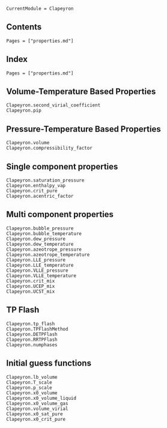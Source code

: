 ```@meta
CurrentModule = Clapeyron
```

## Contents

```@contents
Pages = ["properties.md"]
```

## Index

```@index
Pages = ["properties.md"]
```

## Volume-Temperature Based Properties

```@docs
Clapeyron.second_virial_coefficient
Clapeyron.pip
```
## Pressure-Temperature Based Properties

```@docs
Clapeyron.volume
Clapeyron.compressibility_factor
```
## Single component properties

```@docs
Clapeyron.saturation_pressure
Clapeyron.enthalpy_vap
Clapeyron.crit_pure
Clapeyron.acentric_factor
```

## Multi component properties

```@docs
Clapeyron.bubble_pressure
Clapeyron.bubble_temperature
Clapeyron.dew_pressure
Clapeyron.dew_temperature
Clapeyron.azeotrope_pressure
Clapeyron.azeotrope_temperature
Clapeyron.LLE_pressure
Clapeyron.LLE_temperature
Clapeyron.VLLE_pressure
Clapeyron.VLLE_temperature
Clapeyron.crit_mix
Clapeyron.UCEP_mix
Clapeyron.UCST_mix
```

## TP Flash

```@docs
Clapeyron.tp_flash
Clapeyron.TPFlashMethod
Clapeyron.DETPFlash
Clapeyron.RRTPFlash
Clapeyron.numphases
```

## Initial guess functions
```@docs
Clapeyron.lb_volume
Clapeyron.T_scale
Clapeyron.p_scale
Clapeyron.x0_volume
Clapeyron.x0_volume_liquid
Clapeyron.x0_volume_gas
Clapeyron.volume_virial
Clapeyron.x0_sat_pure
Clapeyron.x0_crit_pure
```


